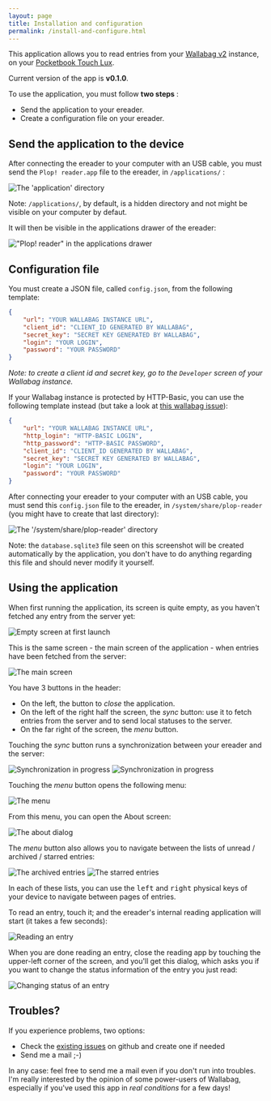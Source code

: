 ```yaml
---
layout: page
title: Installation and configuration
permalink: /install-and-configure.html
---
```


This application allows you to read entries from your [Wallabag v2](https://www.wallabag.org/) instance, on your [Pocketbook Touch Lux](http://www.pocketbook-int.com/fr/products/pocketbook-touch-lux-3).

Current version of the app is **v0.1.0**.

To use the application, you must follow **two steps** :

 * Send the application to your ereader.
 * Create a configuration file on your ereader.


## Send the application to the device

After connecting the ereader to your computer with an USB cable, you must send the `Plop! reader.app` file to the ereader, in `/applications/` :

![The 'application' directory](/images/v0.1.0/directory-application.png)

Note: `/applications/`, by default, is a hidden directory and not might be visible on your computer by defaut.

It will then be visible in the applications drawer of the ereader:

!["Plop! reader" in the applications drawer](/images/v0.1.0/screenshot-10-applications-drawer.png)


## Configuration file

You must create a JSON file, called `config.json`, from the following template:

```json
{
    "url": "YOUR WALLABAG INSTANCE URL",
    "client_id": "CLIENT_ID GENERATED BY WALLABAG",
    "secret_key": "SECRET KEY GENERATED BY WALLABAG",
    "login": "YOUR LOGIN",
    "password": "YOUR PASSWORD"
}
```

*Note: to create a client id and secret key, go to the `Developer` screen of your Wallabag instance.*

If your Wallabag instance is protected by HTTP-Basic, you can use the following template instead (but take a look at [this wallabag issue](https://github.com/wallabag/wallabag/issues/2278)):

```json
{
    "url": "YOUR WALLABAG INSTANCE URL",
    "http_login": "HTTP-BASIC LOGIN",
    "http_password": "HTTP-BASIC PASSWORD",
    "client_id": "CLIENT_ID GENERATED BY WALLABAG",
    "secret_key": "SECRET KEY GENERATED BY WALLABAG",
    "login": "YOUR LOGIN",
    "password": "YOUR PASSWORD"
}
```

After connecting your ereader to your computer with an USB cable, you must send this `config.json` file to the ereader, in `/system/share/plop-reader` (you might have to create that last directory):

![The '/system/share/plop-reader' directory](/images/v0.1.0/directory-system-share.png)

Note: the `database.sqlite3` file seen on this screenshot will be created automatically by the application, you don't have to do anything regarding this file and should never modify it yourself.


## Using the application

When first running the application, its screen is quite empty, as you haven't fetched any entry from the server yet:

![Empty screen at first launch](/images/v0.1.0/screenshot-11-empty-screen-at-first-launch.png)

This is the same screen - the main screen of the application - when entries have been fetched from the server:

![The main screen](/images/v0.1.0/screenshot-01-main-screen.png)

You have 3 buttons in the header:

 * On the left, the button to *close* the application.
 * On the left of the right half the screen, the *sync* button: use it to fetch entries from the server and to send local statuses to the server.
 * On the far right of the screen, the *menu* button.

Touching the *sync* button runs a synchronization between your ereader and the server:

![Synchronization in progress](/images/v0.1.0/screenshot-06-sync.png) ![Synchronization in progress](/images/v0.1.0/screenshot-07-sync.png)

Touching the *menu* button opens the following menu:

![The menu](/images/v0.1.0/screenshot-02-menu.png)

From this menu, you can open the About screen:

![The about dialog](/images/v0.1.0/screenshot-03-about.png)

The *menu* button also allows you to navigate between the lists of unread / archived / starred entries:

![The archived entries](/images/v0.1.0/screenshot-04-archived.png) ![The starred entries](/images/v0.1.0/screenshot-05-starred.png)

In each of these lists, you can use the <kbd>left</kbd> and <kbd>right</kbd> physical keys of your device to navigate between pages of entries.

To read an entry, touch it; and the ereader's internal reading application will start (it takes a few seconds):

![Reading an entry](/images/v0.1.0/screenshot-12-lecture.png)

When you are done reading an entry, close the reading app by touching the upper-left corner of the screen, and you'll get this dialog, which asks you if you want to change the status information of the entry you just read:

![Changing status of an entry](/images/v0.1.0/screenshot-09-actions.png)


## Troubles?

If you experience problems, two options:

 * Check the [existing issues](https://github.com/pmartin/plop-reader/issues) on github and create one if needed
 * Send me a mail ;-)

In any case: feel free to send me a mail even if you don't run into troubles. I'm really interested by the opinion of some power-users of Wallabag, especially if you've used this app in *real conditions* for a few days!
